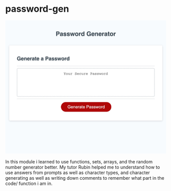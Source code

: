 # password-gen
![Alt text](./assets/images/passgen2.jpg?raw=true "screenshot")

In this module i learned to use functions, sets, arrays, and the random number generator better. My tutor Rubin helped me to understand how to use answers from prompts as well as character types, and character generating as well as writing down comments to remember what part in the code/ function i am in.
